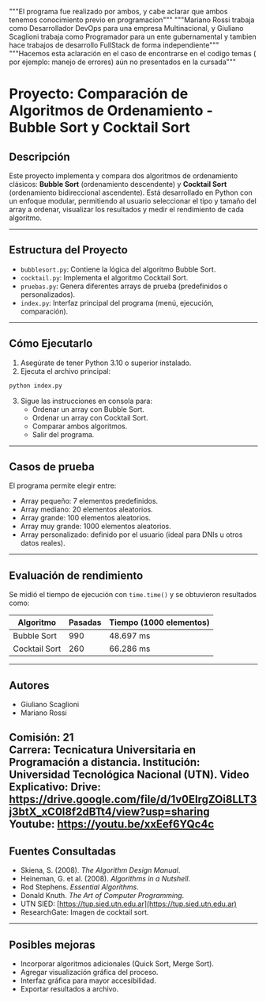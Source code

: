 """El programa fue realizado por ambos, y cabe aclarar que ambos tenemos conocimiento previo en programacion"""
"""Mariano Rossi trabaja como Desarrollador DevOps para una empresa Multinacional, y Giuliano Scaglioni trabaja como Programador para un ente gubernamental y tambien hace trabajos de desarrollo FullStack de forma independiente"""
"""Hacemos esta aclaración en el caso de encontrarse en el codigo temas ( por ejemplo: manejo de errores) aún no presentados en la cursada"""
#  Proyecto: Comparación de Algoritmos de Ordenamiento - Bubble Sort y Cocktail Sort
##  Descripción

Este proyecto implementa y compara dos algoritmos de ordenamiento clásicos: **Bubble Sort** (ordenamiento descendente) y **Cocktail Sort** (ordenamiento bidireccional ascendente). Está desarrollado en Python con un enfoque modular, permitiendo al usuario seleccionar el tipo y tamaño del array a ordenar, visualizar los resultados y medir el rendimiento de cada algoritmo.

---

##  Estructura del Proyecto

- `bubblesort.py`: Contiene la lógica del algoritmo Bubble Sort.
- `cocktail.py`: Implementa el algoritmo Cocktail Sort.
- `pruebas.py`: Genera diferentes arrays de prueba (predefinidos o personalizados).
- `index.py`: Interfaz principal del programa (menú, ejecución, comparación).

---

##  Cómo Ejecutarlo

1. Asegúrate de tener Python 3.10 o superior instalado.
2. Ejecuta el archivo principal:

```bash
python index.py
```

3. Sigue las instrucciones en consola para:
   - Ordenar un array con Bubble Sort.
   - Ordenar un array con Cocktail Sort.
   - Comparar ambos algoritmos.
   - Salir del programa.

---

##  Casos de prueba

El programa permite elegir entre:
- Array pequeño: 7 elementos predefinidos.
- Array mediano: 20 elementos aleatorios.
- Array grande: 100 elementos aleatorios.
- Array muy grande: 1000 elementos aleatorios.
- Array personalizado: definido por el usuario (ideal para DNIs u otros datos reales).

---

##  Evaluación de rendimiento

Se midió el tiempo de ejecución con `time.time()` y se obtuvieron resultados como:

| Algoritmo         | Pasadas | Tiempo (1000 elementos) |
|-------------------|---------|--------------------------|
| Bubble Sort       | 990     | 48.697 ms               |
| Cocktail Sort     | 260     | 66.286 ms               |

---

##  Autores

- Giuliano Scaglioni
- Mariano Rossi

**Comisión:** 21  
**Carrera:** Tecnicatura Universitaria en Programación a distancia.
**Institución:** Universidad Tecnológica Nacional (UTN).
**Video Explicativo:**
      Drive: https://drive.google.com/file/d/1v0EIrgZOi8LLT3j3btX_xC0I8f2dBTt4/view?usp=sharing
      Youtube: https://youtu.be/xxEef6YQc4c
---

##  Fuentes Consultadas

- Skiena, S. (2008). *The Algorithm Design Manual*.
- Heineman, G. et al. (2008). *Algorithms in a Nutshell*.
- Rod Stephens. *Essential Algorithms*.
- Donald Knuth. *The Art of Computer Programming*.
- UTN SIED: [https://tup.sied.utn.edu.ar](https://tup.sied.utn.edu.ar)
- ResearchGate: Imagen de cocktail sort.

---

##  Posibles mejoras

- Incorporar algoritmos adicionales (Quick Sort, Merge Sort).
- Agregar visualización gráfica del proceso.
- Interfaz gráfica para mayor accesibilidad.
- Exportar resultados a archivo.
